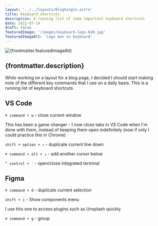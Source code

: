 ```yaml
---
layout: '../../layouts/BlogSingle.astro'
title: Keyboard shortcuts
description: A running list of some important keyboard shortcuts
date: 2022-07-14
draft: false
featuredImage: '/images/keyboard-lego-640.jpg'
featuredImageAlt: 'Lego man on keyboard'
---
```


<img src={frontmatter.featuredImage} alt={frontmatter.featuredImageAlt} />

## {frontmatter.description}

While working on a layout for a blog page, I decided I should start making note of the different key commands that I use on a daily basis. This is a running list of keyboard shortcuts.

## VS Code

`⌘ command + w` - close current window

This has been a game changer - I now close tabs in VS Code when I'm done with them, instead of keeping them open indefinitely (now if only I could practice this in Chrome)

`shift + option + ↓` - duplicate current line down

`⌘ command + alt + ↓` - add another cursor below

`` ^ control + ` `` - open/close integrated terminal

## Figma

`⌘ command + d` - duplicate current selection

`shift + i` - Show components menu

I use this one to access plugins such as Unsplash quickly.

`⌘ command + g` - group
